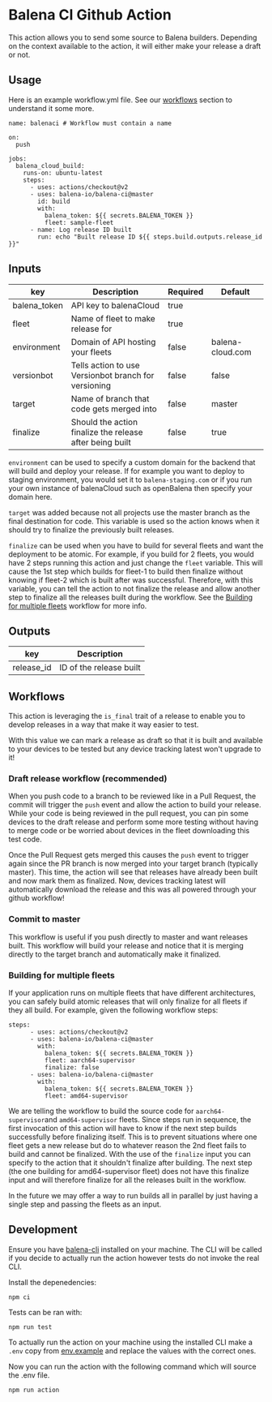 # Balena CI Github Action

This action allows you to send some source to Balena builders. Depending on the context available to the action, it will either make your release a draft or not.

## Usage

Here is an example workflow.yml file. See our [workflows](#workflows) section to understand it some more.

```
name: balenaci # Workflow must contain a name

on:
  push

jobs:
  balena_cloud_build:
    runs-on: ubuntu-latest
    steps:
      - uses: actions/checkout@v2
      - uses: balena-io/balena-ci@master
        id: build
        with:
          balena_token: ${{ secrets.BALENA_TOKEN }}
          fleet: sample-fleet
      - name: Log release ID built
        run: echo "Built release ID ${{ steps.build.outputs.release_id }}"
```

## Inputs

| key | Description | Required | Default |
| --- | --- | --- | --- |
| balena_token | API key to balenaCloud | true | |
| fleet | Name of fleet to make release for | true | |
| environment | Domain of API hosting your fleets | false | balena-cloud.com |
| versionbot | Tells action to use Versionbot branch for versioning | false | false |
| target | Name of branch that code gets merged into | false | master |
| finalize | Should the action finalize the release after being built | false | true |

`environment` can be used to specify a custom domain for the backend that will build and deploy your release. If for example you want to deploy to staging environment, you would set it to `balena-staging.com` or if you run your own instance of balenaCloud such as openBalena then specify your domain here.

`target` was added because not all projects use the master branch as the final destination for code. This variable is used so the action knows when it should try to finalize the previously built releases.

`finalize` can be used when you have to build for several fleets and want the deployment to be atomic. For example, if you build for 2 fleets, you would have 2 steps running this action and just change the `fleet` variable. This will cause the 1st step which builds for fleet-1 to build then finalize without knowing if fleet-2 which is built after was successful. Therefore, with this variable, you can tell the action to not finalize the release and allow another step to finalize all the releases built during the workflow. See the [Building for multiple fleets](#building-for-multiple-fleets) workflow for more info.

## Outputs

| key | Description |
| --- | --- |
| release_id | ID of the release built |

## Workflows

This action is leveraging the `is_final` trait of a release to enable you to develop releases in a way that make it way easier to test.

With this value we can mark a release as draft so that it is built and available to your devices to be tested but any device tracking latest won't upgrade to it!

### Draft release workflow (recommended)

When you push code to a branch to be reviewed like in a Pull Request, the commit will trigger the `push` event and allow the action to build your release. While your code is being reviewed in the pull request, you can pin some devices to the draft release and perform some more testing without having to merge code or be worried about devices in the fleet downloading this test code.

Once the Pull Request gets merged this causes the `push` event to trigger again since the PR branch is now merged into your target branch (typically master). This time, the action will see that releases have already been built and now mark them as finalized. Now, devices tracking latest will automatically download the release and this was all powered through your github workflow!

### Commit to master

This workflow is useful if you push directly to master and want releases built. This workflow will build your release and notice that it is merging directly to the target branch and automatically make it finalized.

### Building for multiple fleets

If your application runs on multiple fleets that have different architectures, you can safely build atomic releases that will only finalize for all fleets if they all build. For example, given the following workflow steps:

```
steps:
      - uses: actions/checkout@v2
      - uses: balena-io/balena-ci@master
        with:
          balena_token: ${{ secrets.BALENA_TOKEN }}
          fleet: aarch64-supervisor
          finalize: false
      - uses: balena-io/balena-ci@master
        with:
          balena_token: ${{ secrets.BALENA_TOKEN }}
          fleet: amd64-supervisor
```

We are telling the workflow to build the source code for `aarch64-supervisor`and `amd64-supervisor` fleets. Since steps run in sequence, the first invocation of this action will have to know if the next step builds successfully before finalizing itself. This is to prevent situations where one fleet gets a new release but do to whatever reason the 2nd fleet fails to build and cannot be finalized. With the use of the `finalize` input you can specify to the action that it shouldn't finalize after building. The next step (the one building for amd64-supervisor fleet) does not have this finalize input and will therefore finalize for all the releases built in the workflow.

In the future we may offer a way to run builds all in parallel by just having a single step and passing the fleets as an input.

## Development

Ensure you have [balena-cli](https://github.com/balena-io/balena-cli/) installed on your machine. The CLI will be called if you decide to actually run the action however tests do not invoke the real CLI.

Install the depenedencies:

```
npm ci
```

Tests can be ran with:

```
npm run test
```

To actually run the action on your machine using the installed CLI make a `.env` copy from [env.example](env.example) and replace the values with the correct ones.

Now you can run the action with the following command which will source the .env file.

```
npm run action
```
